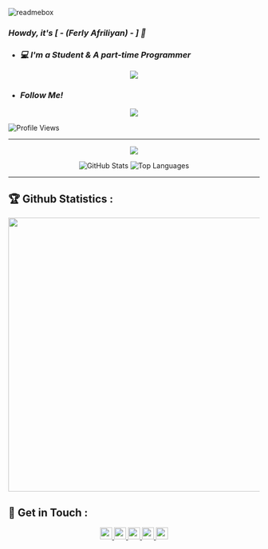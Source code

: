 ![readmebox](https://github.com/ferlyafriliyan/ferlyafriliyan/assets/122451961/75d33bba-075f-4a36-94de-726861b09797)
<br>
### *Howdy, it's [ - (Ferly Afriliyan) - ] 👋*


- ### *💻 I'm a Student & A part-time Programmer*

<p align="center">
  <a href="https://github.com/ferlyafriliyan/"><img src="https://img.shields.io/badge/-Github-FFA116?style=for-the-badge&logo=Github&logoColor=black"/> </a>
</p>

- ### *Follow Me!*

<p align="center">
  <a href="https://www.facebook.com/freya.xyz"><img src="https://img.shields.io/badge/-Facebook-blue?style=for-the-badge&logo=facebook&logoColor=white"/> </a>
</p>

![Profile Views](https://komarev.com/ghpvc/?username=ferlyafriliyan&label=Profile+Views&style=flat-square&color=blue)

---

<p align="center">
  <img src="https://komarev.com/ghpvc/?username=ferlyafriliyan&label=Profile+Views&style=flat-square&color=blue"/>
</p>

<!--START_SECTION:waka-->
<p align="center" height='130px'>
  <img src="https://github-readme-stats.vercel.app/api?username=ferlyafriliyan&show_icons=true&hide_title=true&include_all_commits=true&line_height=21&bg_color=0,64FFDA,64FFDA,A9EFDE,F2FFFC&count_public=true&theme=graywhite" alt="GitHub Stats"/>
  <img src="https://github-readme-stats.vercel.app/api/top-langs/?username=ferlyafriliyan&layout=compact&show_icons=true&bg_color=0,EFFDF9,CBFFF3,64FFDA&theme=graywhite&hide_title=true" alt="Top Languages"/>
</p>

---

## 🏆 Github Statistics :

<p align="center">
  <a href="https://github.com/ferlyafriliyan"><img width=550 src="https://github-profile-trophy.vercel.app/?username=ferlyafriliyan&theme=dracula&no-frame=true&title=Followers,Stars,Commit,Repository,Issues"/> </a>
</p>

## 📡 Get in Touch :

<p align="center">
  <a href="https://www.github.com/ferlyafriliyan"><img width="24" height="24" src="https://cdn.jsdelivr.net/gh/simple-icons/simple-icons/icons/github.svg"/> </a>
  <a href="https://www.facebook.com/freya.xyz"><img width="24" height="24" src="https://cdn.jsdelivr.net/gh/simple-icons/simple-icons/icons/facebook.svg"/> </a>
  <a href="https://www.instagram.com/afriliyanferlly_shishigami"><img width="24" height="24" src="https://cdn.jsdelivr.net/gh/simple-icons/simple-icons/icons/instagram.svg"/> </a>
  <a href="https://api.whatsapp.com/send/?phone=6285759229322&text=Hallo+Bang!"><img width="24" height="24" src="https://cdn.jsdelivr.net/gh/simple-icons/simple-icons/icons/whatsapp.svg"/> </a>
  <a href="https://www.youtube.com/@ferlyafriliyan404"><img width="24" height="24" src="https://cdn.jsdelivr.net/gh/simple-icons/simple-icons/icons/youtube.svg"/> </a>
</p>
